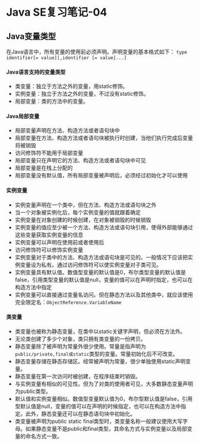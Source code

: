 # Java SE复习笔记-04
## Java变量类型

在Java语言中，所有变量的使用前必须声明。声明变量的基本格式如下：
`type identifier[= value][,identifier [= value]...]`

#### Java语言支持的变量类型
- 类变量：独立于方法之外的变量，用static修饰。
- 实例变量：独立于方法之外的变量，不过没有static修饰。
- 局部变量：类的方法中的变量。

#### Java局部变量
- 局部变量声明在方法、构造方法或者语句块中
- 局部变量在方法、构造方法或者语句块被执行时创建，当他们执行完成后变量将被销毁
- 访问修饰符不能用于局部变量
- 局部变量只在声明它的方法、构造方法或者语句块中可见
- 局部变量是在栈上分配的
- 局部变量没有默认值，所有局部变量被声明后，必须经过初始化才可以使用

#### 实例变量
- 实例变量声明在一个类中，但在方法、构造方法或语句块之外
- 当一个对象被实例化后，每个实例变量的值就跟着确定
- 实例变量在对象创建的时候创建，在对象被销毁的时候销毁
- 实例变量的值应至少被一个方法、构造方法或语句块引用，使得外部能够通过这些变量获取实例变量的信息
- 实例变量可以声明在使用前或者使用后
- 访问修饰符可以修饰实例变量
- 实例变量对于类中的方法、构造方法或语句块是可见的。一般情况下应该把实例变量设为私有。通过访问修饰符可以使实例变量对子类可见。
- 实例变量具有默认值。数值型变量的默认值是0，布尔类型变量的默认值是false，引用类型变量的默认值是null，变量的值可以在声明时指定，也可以在构造方法中指定
- 实例变量可以直接通过变量名访问。但在静态方法以及其他类中，就应该使用完全限定名：`ObjectReference.VariableName`


#### 类变量
- 类变量也被称为静态变量，在类中以static关键字声明，但必须在方法外。
- 无论类创建了多少个对象，类只拥有类变量的一份拷贝。
- 静态变量除了被声明为常量外很少使用。常量是指声明为`public/private,final或static`类型的变量。常量初始化后不可改变。
- 静态变量存储在静态存储区。经常被声明为常量，很少单独使用static声明变量。
- 静态变量在第一次访问时被创建，在程序结束时销毁。
- 与实例变量有相似的可见性。但为了对类的使用者可见，大多数静态变量声明为public类型。
- 默认值和实例变量相似。数值型变量默认值为0，布尔型默认值是false，引用型默认值是null，变量的值可以在声明的时候指定，也可以在构造方法中指定。此外，静态变量还可以在静态语句块中初始化。
- 类变量被声明为public static final类型时，类变量名称一般建议使用大写字母。如果静态变量不是public和final类型，其命名方式与实例变量以及局部变量的命名方式一致。
